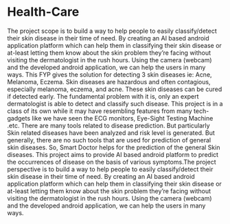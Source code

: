 # Health-Care
The project scope is to build a way to help people to easily classify/detect their skin disease in their time of need. By creating an AI based android application platform which can help them in classifying their skin disease or at-least letting them know about the skin problem they’re facing without visiting the dermatologist in the rush hours. Using the camera (webcam) and the developed android application, we can help the users in many ways. This FYP gives the solution for detecting 3 skin diseases ie: Acne, Melanoma, Eczema. Skin diseases are hazardous and often contagious, especially melanoma, eczema, and acne. These skin diseases can be cured if detected early. The fundamental problem with it is, only an expert dermatologist is able to detect and classify such disease. This project is in a class of its own while it may have resembling features from many tech-gadgets like we have seen the ECG monitors, Eye-Sight Testing Machine .etc. There are many tools related to disease prediction. But particularly Skin related diseases have been analyzed and risk level is generated. But generally, there are no such tools that are used for prediction of general skin diseases. So, Smart Doctor helps for the prediction of the general Skin diseases. This project aims to provide AI based android platform to predict the occurrences of disease on the basis of various symptoms.The project perspective is to build a way to help people to easily classify/detect their skin disease in their time of need. By creating an AI based android application platform which can help them in classifying their skin disease or at-least letting them know about the skin problem they’re facing without visiting the dermatologist in the rush hours. Using the camera (webcam) and the developed android application, we can help the users in many ways.
